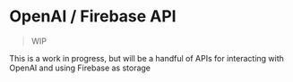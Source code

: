 # OpenAI / Firebase API

> WIP

This is a work in progress, but will be a handful of APIs for interacting with OpenAI and using Firebase as storage